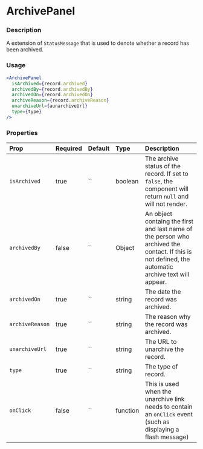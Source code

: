# ArchivePanel

### Description

A extension of `StatusMessage` that is used to denote whether a record has been archived.

### Usage

```jsx
<ArchivePanel
  isArchived={record.archived}
  archivedBy={record.archivedBy}
  archivedOn={record.archivedOn}
  archiveReason={record.archiveReason}
  unarchiveUrl={aunarchiveUrl}
  type={type}
/>
```

### Properties

| Prop            | Required | Default | Type     | Description                                                                                                                                        |
| :-------------- | :------- | :------ | :------- | :------------------------------------------------------------------------------------------------------------------------------------------------- |
| `isArchived`    | true     | ``      | boolean  | The archive status of the record. If set to `false`, the component will return `null` and will not render.                                         |
| `archivedBy`    | false    | ``      | Object   | An object containg the first and last name of the person who archived the contact. If this is not defined, the automatic archive text will appear. |
| `archivedOn`    | true     | ``      | string   | The date the record was archived.                                                                                                                  |
| `archiveReason` | true     | ``      | string   | The reason why the record was archived.                                                                                                            |
| `unarchiveUrl`  | true     | ``      | string   | The URL to unarchive the record.                                                                                                                   |
| `type`          | true     | ``      | string   | The type of record.                                                                                                                                |
| `onClick`       | false    | ``      | function | This is used when the unarchive link needs to contain an `onClick` event (such as displaying a flash message)                                      |
